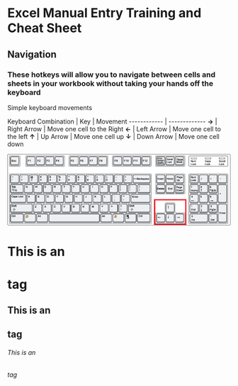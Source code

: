 # Excel Manual Entry Training and Cheat Sheet
## Navigation 

### These hotkeys will allow you to navigate between cells and sheets in your workbook without taking your hands off the keyboard 

Simple keyboard movements

Keyboard Combination | Key | Movement
------------ | -------------
**->** | Right Arrow | Move one cell to the Right
**<-** | Left Arrow | Move one cell to the left
**↑**   | Up Arrow | Move one cell up
**↓**   | Down Arrow | Move one cell down

![arrowed](Assets/Arrows.png)

# This is an <h1> tag
## This is an <h2> tag
###### This is an <h6> tag
  
  
